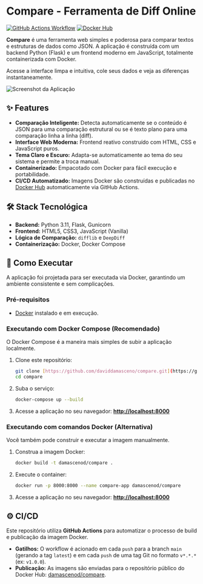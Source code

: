 # Compare - Ferramenta de Diff Online

[![GitHub Actions Workflow](https://github.com/daviddamasceno/compare/actions/workflows/docker-publish.yml/badge.svg)](https://github.com/daviddamasceno/compare/actions/workflows/docker-publish.yml)
[![Docker Hub](https://img.shields.io/docker/pulls/damascenod/compare)](https://hub.docker.com/r/damascenod/compare)

**Compare** é uma ferramenta web simples e poderosa para comparar textos e estruturas de dados como JSON. A aplicação é construída com um backend Python (Flask) e um frontend moderno em JavaScript, totalmente containerizada com Docker.

Acesse a interface limpa e intuitiva, cole seus dados e veja as diferenças instantaneamente.

![Screenshot da Aplicação](https://i.imgur.com/GjT8Z7i.png)

## ✨ Features

* **Comparação Inteligente:** Detecta automaticamente se o conteúdo é JSON para uma comparação estrutural ou se é texto plano para uma comparação linha a linha (diff).
* **Interface Web Moderna:** Frontend reativo construído com HTML, CSS e JavaScript puros.
* **Tema Claro e Escuro:** Adapta-se automaticamente ao tema do seu sistema e permite a troca manual.
* **Containerizado:** Empacotado com Docker para fácil execução e portabilidade.
* **CI/CD Automatizado:** Imagens Docker são construídas e publicadas no [Docker Hub](https://hub.docker.com/r/damascenod/compare) automaticamente via GitHub Actions.

## 🛠️ Stack Tecnológica

* **Backend:** Python 3.11, Flask, Gunicorn
* **Frontend:** HTML5, CSS3, JavaScript (Vanilla)
* **Lógica de Comparação:** `difflib` e `DeepDiff`
* **Containerização:** Docker, Docker Compose

## 🚀 Como Executar

A aplicação foi projetada para ser executada via Docker, garantindo um ambiente consistente e sem complicações.

### Pré-requisitos

* [Docker](https://www.docker.com/products/docker-desktop/) instalado e em execução.

### Executando com Docker Compose (Recomendado)

O Docker Compose é a maneira mais simples de subir a aplicação localmente.

1.  Clone este repositório:
    ```bash
    git clone [https://github.com/daviddamasceno/compare.git](https://github.com/daviddamasceno/compare.git)
    cd compare
    ```

2.  Suba o serviço:
    ```bash
    docker-compose up --build
    ```

3.  Acesse a aplicação no seu navegador:
    [**http://localhost:8000**](http://localhost:8000)

### Executando com comandos Docker (Alternativa)

Você também pode construir e executar a imagem manualmente.

1.  Construa a imagem Docker:
    ```bash
    docker build -t damascenod/compare .
    ```

2.  Execute o container:
    ```bash
    docker run -p 8000:8000 --name compare-app damascenod/compare
    ```

3.  Acesse a aplicação no seu navegador:
    [**http://localhost:8000**](http://localhost:8000)

## ⚙️ CI/CD

Este repositório utiliza **GitHub Actions** para automatizar o processo de build e publicação da imagem Docker.

* **Gatilhos:** O workflow é acionado em cada `push` para a branch `main` (gerando a tag `latest`) e em cada `push` de uma tag Git no formato `v*.*.*` (ex: `v1.0.0`).
* **Publicação:** As imagens são enviadas para o repositório público do Docker Hub: [damascenod/compare](https://hub.docker.com/r/damascenod/compare).